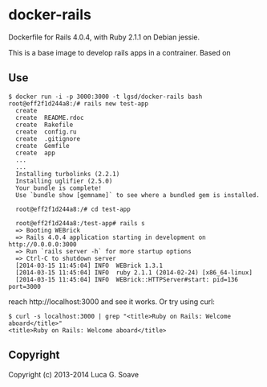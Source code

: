 docker-rails
============

Dockerfile for Rails 4.0.4, with Ruby 2.1.1 on Debian jessie.

This is a base image to develop rails apps in a contrainer. Based on 

## Use

    $ docker run -i -p 3000:3000 -t lgsd/docker-rails bash
    root@eff2f1d244a8:/# rails new test-app
      create  
      create  README.rdoc
      create  Rakefile
      create  config.ru
      create  .gitignore
      create  Gemfile
      create  app
      ...
      ...
      Installing turbolinks (2.2.1)
      Installing uglifier (2.5.0)
      Your bundle is complete!
      Use `bundle show [gemname]` to see where a bundled gem is installed.

      root@eff2f1d244a8:/# cd test-app

      root@eff2f1d244a8:/test-app# rails s
      => Booting WEBrick
      => Rails 4.0.4 application starting in development on http://0.0.0.0:3000
      => Run `rails server -h` for more startup options
      => Ctrl-C to shutdown server
      [2014-03-15 11:45:04] INFO  WEBrick 1.3.1
      [2014-03-15 11:45:04] INFO  ruby 2.1.1 (2014-02-24) [x86_64-linux]
      [2014-03-15 11:45:04] INFO  WEBrick::HTTPServer#start: pid=136 port=3000

reach http://localhost:3000 and see it works. Or try using curl:

    $ curl -s localhost:3000 | grep "<title>Ruby on Rails: Welcome aboard</title>"
    <title>Ruby on Rails: Welcome aboard</title>

## Copyright

Copyright (c) 2013-2014 Luca G. Soave
